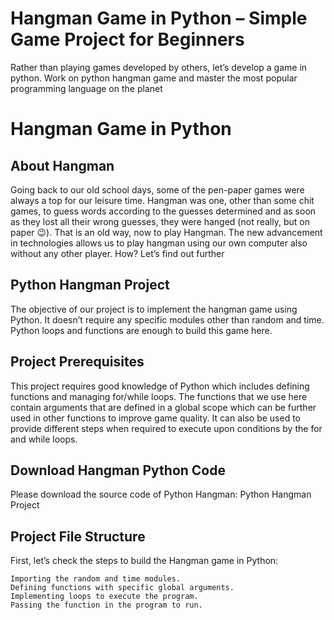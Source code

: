 # Hangman Game in Python – Simple Game Project for Beginners

Rather than playing games developed by others, let’s develop a game in python. Work on python hangman game and master the most popular programming language on the planet

# Hangman Game in Python
## About Hangman

Going back to our old school days, some of the pen-paper games were always a top for our leisure time. Hangman was one, other than some chit games, to guess words according to the guesses determined and as soon as they lost all their wrong guesses, they were hanged (not really, but on paper 😉). That is an old way, now to play Hangman. The new advancement in technologies allows us to play hangman using our own computer also without any other player. How? Let’s find out further
## Python Hangman Project

The objective of our project is to implement the hangman game using Python. It doesn’t require any specific modules other than random and time. Python loops and functions are enough to build this game here.
## Project Prerequisites

This project requires good knowledge of Python which includes defining functions and managing for/while loops. The functions that we use here contain arguments that are defined in a global scope which can be further used in other functions to improve game quality. It can also be used to provide different steps when required to execute upon conditions by the for and while loops.
## Download Hangman Python Code

Please download the source code of Python Hangman: Python Hangman Project
## Project File Structure

First, let’s check the steps to build the Hangman game in Python:

    Importing the random and time modules.
    Defining functions with specific global arguments.
    Implementing loops to execute the program.
    Passing the function in the program to run.
